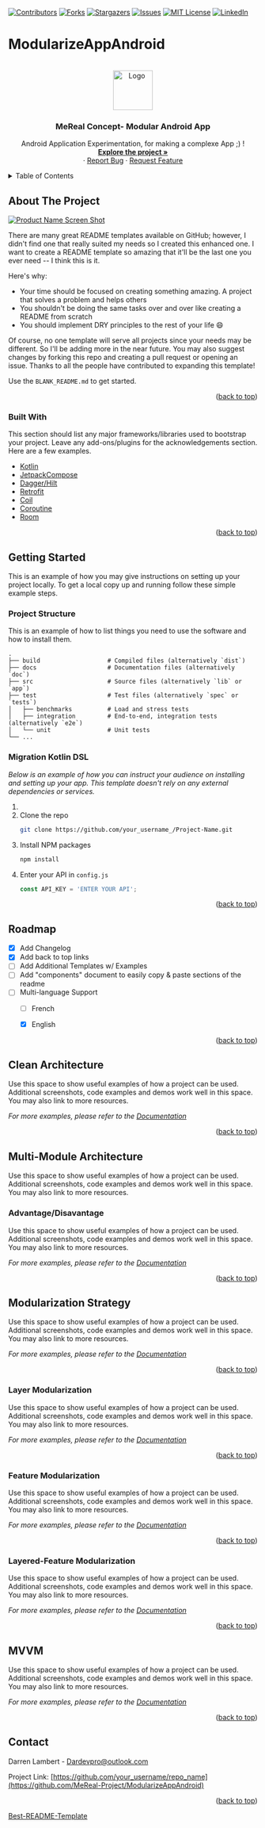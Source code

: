 [![Contributors][contributors-shield]][contributors-url]
[![Forks][forks-shield]][forks-url]
[![Stargazers][stars-shield]][stars-url]
[![Issues][issues-shield]][issues-url]
[![MIT License][license-shield]][license-url]
[![LinkedIn][linkedin-shield]][linkedin-url]

# ModularizeAppAndroid
<div id="top"></div>

<!-- PROJECT LOGO -->
<br />
<div align="center">
  <a href="https://github.com/MeReal-Project/ModularizeAppAndroid">
    <img src="images/logo.png" alt="Logo" width="80" height="80">
  </a>

  <h3 align="center">MeReal Concept- Modular Android App</h3>

  <p align="center">
    Android Application Experimentation, for making a complexe App ;) !
    <br />
    <a href="https://github.com/MeReal-Project/ModularizeAppAndroid"><strong>Explore the project »</strong></a>
    <br />
    ·
    <a href="https://github.com/MeReal-Project/ModularizeAppAndroid/issues">Report Bug</a>
    ·
    <a href="https://github.com/MeReal-Project/ModularizeAppAndroid/issues">Request Feature</a>
  </p>
</div>



<!-- TABLE OF CONTENTS -->
<details>
  <summary>Table of Contents</summary>
  <ol>
    <li>
      <a href="#about-the-project">About The Project</a>
      <ul>
        <li><a href="#built-with">Built With</a></li>
      </ul>
    </li>
    <li>
      <a href="#getting-started">Getting Started</a>
      <ul>
        <li><a href="#project-structure">Project Structure</a></li>
        <li><a href="#migration-kotlin-dsl">Migration Kotlin DSL</a></li>
      </ul>
    </li>
    <li><a href="#roadmap">Roadmap</a></li>
    <li><a href="#clean-architecture">Clean Architecture</a></li>
    <li>
      <a href="#multi-module-architecture">Multi-Module Architecture</a>
      <ul>     
        <li><a href="#advantagedisavantage">Advantage/Disavantage</a></li>
        <li>
          <a href="#modularization-strategy">Modularization Strategy</a>
          <ul>
            <li><a href="#layer-modularization">Layer Modularization</a></li>
            <li><a href="#feature-modularization">Feature Modularization</a></li>
            <li><a href="#layered-feature-modularization">Layered-Feature Modularization</a></li>
          </ul>
        </li>
      </ul>
    </li>
    <li><a href="#mvvm">MVVM</a></li>
    <li><a href="#contact">Contact</a></li>
  </ol>
</details>



<!-- ABOUT THE PROJECT -->
## About The Project

[![Product Name Screen Shot][product-screenshot]](https://example.com)

There are many great README templates available on GitHub; however, I didn't find one that really suited my needs so I created this enhanced one. I want to create a README template so amazing that it'll be the last one you ever need -- I think this is it.

Here's why:
* Your time should be focused on creating something amazing. A project that solves a problem and helps others
* You shouldn't be doing the same tasks over and over like creating a README from scratch
* You should implement DRY principles to the rest of your life :smile:

Of course, no one template will serve all projects since your needs may be different. So I'll be adding more in the near future. You may also suggest changes by forking this repo and creating a pull request or opening an issue. Thanks to all the people have contributed to expanding this template!

Use the `BLANK_README.md` to get started.

<p align="right">(<a href="#top">back to top</a>)</p>



### Built With

This section should list any major frameworks/libraries used to bootstrap your project. Leave any add-ons/plugins for the acknowledgements section. Here are a few examples.

* [Kotlin](https://kotlinlang.org/)
* [JetpackCompose](https://developer.android.com/jetpack/compose)
* [Dagger/Hilt](https://dagger.dev/hilt/)
* [Retrofit](https://square.github.io/retrofit/)
* [Coil](https://coil-kt.github.io/coil/)
* [Coroutine](https://kotlinlang.org/docs/coroutines-overview.html#sample-projects)
* [Room](https://developer.android.com/jetpack/androidx/releases/room?gclid=CjwKCAiAyPyQBhB6EiwAFUuakjQO6IsuMr2gvRX9ucrl7CsuXX68HNYztT_4OVJ1DL37qsuibNdqqBoCIhMQAvD_BwE&gclsrc=aw.ds)

<p align="right">(<a href="#top">back to top</a>)</p>



<!-- GETTING STARTED -->
## Getting Started

This is an example of how you may give instructions on setting up your project locally.
To get a local copy up and running follow these simple example steps.

### Project Structure

This is an example of how to list things you need to use the software and how to install them.
  
    .
    ├── build                   # Compiled files (alternatively `dist`)
    ├── docs                    # Documentation files (alternatively `doc`)
    ├── src                     # Source files (alternatively `lib` or `app`)
    ├── test                    # Test files (alternatively `spec` or `tests`)
    │   ├── benchmarks          # Load and stress tests
    │   ├── integration         # End-to-end, integration tests (alternatively `e2e`)
    │   └── unit                # Unit tests
    └── ...

### Migration Kotlin DSL

_Below is an example of how you can instruct your audience on installing and setting up your app. This template doesn't rely on any external dependencies or services._

1. 
2. Clone the repo
   ```sh
   git clone https://github.com/your_username_/Project-Name.git
   ```
3. Install NPM packages
   ```sh
   npm install
   ```
4. Enter your API in `config.js`
   ```js
   const API_KEY = 'ENTER YOUR API';
   ```

<p align="right">(<a href="#top">back to top</a>)</p>

<!-- ROADMAP -->
## Roadmap

- [x] Add Changelog
- [x] Add back to top links
- [ ] Add Additional Templates w/ Examples
- [ ] Add "components" document to easily copy & paste sections of the readme
- [ ] Multi-language Support
    - [ ] French
    - [x] English


<p align="right">(<a href="#top">back to top</a>)</p>

<!-- USAGE EXAMPLES -->
## Clean Architecture

Use this space to show useful examples of how a project can be used. Additional screenshots, code examples and demos work well in this space. You may also link to more resources.

_For more examples, please refer to the [Documentation](https://example.com)_

<p align="right">(<a href="#top">back to top</a>)</p>

## Multi-Module Architecture

Use this space to show useful examples of how a project can be used. Additional screenshots, code examples and demos work well in this space. You may also link to more resources.

### Advantage/Disavantage

Use this space to show useful examples of how a project can be used. Additional screenshots, code examples and demos work well in this space. You may also link to more resources.

_For more examples, please refer to the [Documentation](https://example.com)_

<p align="right">(<a href="#top">back to top</a>)</p>

## Modularization Strategy

Use this space to show useful examples of how a project can be used. Additional screenshots, code examples and demos work well in this space. You may also link to more resources.

_For more examples, please refer to the [Documentation](https://example.com)_

<p align="right">(<a href="#top">back to top</a>)</p>

### Layer Modularization

Use this space to show useful examples of how a project can be used. Additional screenshots, code examples and demos work well in this space. You may also link to more resources.

_For more examples, please refer to the [Documentation](https://example.com)_

<p align="right">(<a href="#top">back to top</a>)</p>

### Feature Modularization

Use this space to show useful examples of how a project can be used. Additional screenshots, code examples and demos work well in this space. You may also link to more resources.

_For more examples, please refer to the [Documentation](https://example.com)_

<p align="right">(<a href="#top">back to top</a>)</p>

### Layered-Feature Modularization

Use this space to show useful examples of how a project can be used. Additional screenshots, code examples and demos work well in this space. You may also link to more resources.

_For more examples, please refer to the [Documentation](https://example.com)_

<p align="right">(<a href="#top">back to top</a>)</p>


## MVVM

Use this space to show useful examples of how a project can be used. Additional screenshots, code examples and demos work well in this space. You may also link to more resources.

_For more examples, please refer to the [Documentation](https://example.com)_

<p align="right">(<a href="#top">back to top</a>)</p>

<!-- CONTACT -->
## Contact

Darren Lambert - Dardevpro@outlook.com

Project Link: [https://github.com/your_username/repo_name](https://github.com/MeReal-Project/ModularizeAppAndroid)

<p align="right">(<a href="#top">back to top</a>)</p>

[Best-README-Template](https://github.com/othneildrew/Best-README-Template)

<!-- MARKDOWN LINKS & IMAGES -->
<!-- https://www.markdownguide.org/basic-syntax/#reference-style-links -->
[contributors-shield]: https://img.shields.io/github/contributors/mereal-project/repo_name.svg?style=for-the-badge
[contributors-url]: https://github.com/github_username/repo_name/graphs/contributors
[forks-shield]: https://img.shields.io/github/forks/github_username/repo_name.svg?style=for-the-badge
[forks-url]: https://github.com/github_username/repo_name/network/members
[stars-shield]: https://img.shields.io/github/stars/github_username/repo_name.svg?style=for-the-badge
[stars-url]: https://github.com/github_username/repo_name/stargazers
[issues-shield]: https://img.shields.io/github/issues/github_username/repo_name.svg?style=for-the-badge
[issues-url]: https://github.com/github_username/repo_name/issues
[license-shield]: https://img.shields.io/github/license/github_username/repo_name.svg?style=for-the-badge
[license-url]: https://github.com/github_username/repo_name/blob/master/LICENSE.txt
[linkedin-shield]: https://img.shields.io/badge/-LinkedIn-black.svg?style=for-the-badge&logo=linkedin&colorB=555
[linkedin-url]: https://linkedin.com/in/linkedin_username
[product-screenshot]: images/screenshot.png

